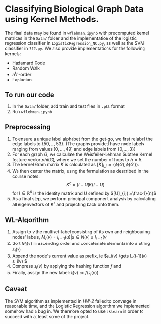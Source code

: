 # Classifying Biological Graph Data using Kernel Methods.

The final data may be found in `wflehman.ipynb` with precomputed kernel matrices in the `Data/` folder and the implementation of the logistic regression classifier 
in `LogisticRegression_NC.py`, as well as the SVM classifier in `???.py`.
We also provide implementations for the following kernels:
- Hadamard Code
- Random Walk
- $n^th$-order 
- Laplacian

## To run our code
1. In the `Data/` folder, add train and test files in `.pkl` format.
2. Run `wflehman.ipynb`

## Preprocessing
1. To ensure a unique label alphabet from the get-go, we first relabel the edge labels to $\{50, \dots, 53\}$. (The graphs provided have node labels ranging from values $\{0,\dots, 49\}$ and edge labels from $\{0,\dots, 3\}$)
2. For each graph $G$, we calculate the Weisfeiler-Lehman Subtree Kernel feature vector $phi(G)$, where we set the number of hops to $h=5$. 
3. The kernel Gram matrix $K$ is calculated as $[K]_{i,j}:=\langle{\phi(G),\phi(G')}\rangle$.
4. We then center the matrix, using the formulation as described in the course notes:
$$K^{c} = (I-U)K(I-U)$$ for $I\in\mathbb{R}^n$ is the identity matrix and U defined by $[U]_{i,j}:=\frac{1}{n}$
5. As a final step, we perform principal component analysis by calculating all eigenvectors of $K^c$ and projecting back onto them.

## WL-Algorithm
1. Assign to $v$ the multiset-label consisting of its own and neighbouring nodes' labels, $M_i(v) = {l_{i-1}(u) | u \in N(v)} \cup {l_{i-1}(v)}$
2. Sort $M_i(v)$ in ascending order and concatenate elements into a string $s_i(v)$
3. Append the node's current value  as prefix, ie  $s_i(v) \gets l_{i-1}(v)  s_i(v) $
4. Compress $s_i(v)$ by applying the hashing function $f$ and 
5. Finally, assign the new label: $l_i(v) := f(s_i(v))$

## Caveat
The SVM algorithm as implemented in _HW-2_ failed to converge in reasonable time, and the Logistic Regression algorithm we implemented somehow had a bug in. We therefore opted to use `sklearn` in order to succeed with at least some of the project. 
